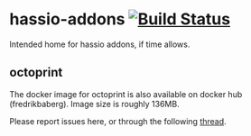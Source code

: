 # hassio-addons [![Build Status](https://travis-ci.org/fredrikbaberg/hassio-addons.svg?branch=master)](https://travis-ci.org/fredrikbaberg/hassio-addons)
Intended home for hassio addons, if time allows.

## octoprint
The docker image for octoprint is also available on docker hub (fredrikbaberg). Image size is roughly 136MB.

Please report issues here, or through the following [thread](https://community.home-assistant.io/t/repository-octoprint-wip/22883).